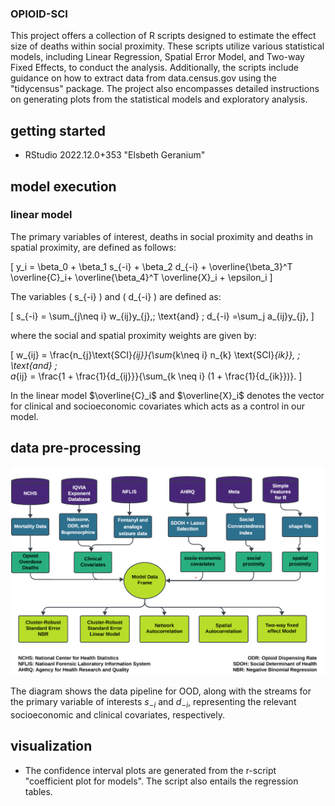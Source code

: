 ### OPIOID-SCI

This project offers a collection of R scripts designed to estimate the effect size of deaths within social proximity. These scripts utilize various statistical models, including Linear Regression, Spatial Error Model, and Two-way Fixed Effects, to conduct the analysis. Additionally, the scripts include guidance on how to extract data from data.census.gov using the "tidycensus" package. The project also encompasses detailed instructions on generating plots from the statistical models and exploratory analysis.

## getting started
- RStudio 2022.12.0+353 "Elsbeth Geranium" 

## model execution 
### linear model
The primary variables of interest, deaths in social proximity and deaths in spatial proximity, are defined as follows:

\[ 
y_i = \beta_0 + \beta_1 s_{-i} + \beta_2 d_{-i} + \overline{\beta_3}^T \overline{C}_i+ \overline{\beta_4}^T \overline{X}_i + \epsilon_i 
\]

The variables \( s_{-i} \) and \( d_{-i} \) are defined as:

\[ 
s_{-i} = \sum_{j\neq i} w_{ij}y_{j},\; \text{and} \; d_{-i} =\sum_j a_{ij}y_{j}, 
\]

where the social and spatial proximity weights are given by:

\[ 
w_{ij} = \frac{n_{j}\text{SCI}_{ij}}{\sum_{k\neq i} n_{k} \text{SCI}_{ik}}, \; \text{and} \;     
a_{ij} = \frac{1 + \frac{1}{d_{ij}}}{\sum_{k \neq i} (1 + \frac{1}{d_{ik}})}. 
\]


In the linear model $\overline{C}_i$ and $\overline{X}_i$ denotes the vector for clinical and socioeconomic covariates which acts as a control in our model. 

## data pre-processing
![Alt text](data_pipeline.png)

The diagram shows the data pipeline for OOD, along with the streams for the primary variable of interests $s_{-i}$ and $d_{-i}$, representing the relevant socioeconomic and clinical covariates, respectively. 

## visualization

* The confidence interval plots are generated from the r-script "coefficient plot for models". The script also entails the regression tables.



